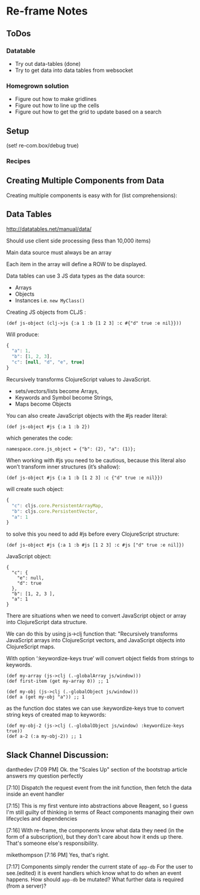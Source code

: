 # Re-frame Notes

## ToDos 

### Datatable

* Try out data-tables (done)
* Try to get data into data tables from websocket

### Homegrown solution

* Figure out how to make gridlines
* Figure out how to line up the cells
* Figure out how to get the grid to update based on a search 

## Setup 

(set! re-com.box/debug true)

### Recipes 

## Creating Multiple Components from Data

Creating multiple components is easy with for (list comprehensions):

## Data Tables

http://datatables.net/manual/data/

Should use client side processing (less than 10,000 items)

Main data source must always be an array

Each item in the array will define a ROW to be displayed.

Data tables can use 3 JS data types as the data source:
- Arrays
- Objects
- Instances i.e. `new MyClass()`

Creating JS objects from CLJS : 

`(def js-object (clj->js {:a 1 :b [1 2 3] :c #{"d" true :e nil}}))`

Will produce: 

``` javascript
{
  "a": 1,
  "b": [1, 2, 3],
  "c": [null, "d", "e", true]
}
```

Recursively transforms ClojureScript values to JavaScript.
* sets/vectors/lists become Arrays, 
* Keywords and Symbol become Strings,
* Maps become Objects

You can also create JavaScript objects with the #js reader literal:

`(def js-object #js {:a 1 :b 2})`

which generates the code:

`namespace.core.js_object = {"b": (2), "a": (1)};`

When working with #js you need to be cautious, because this literal also won’t transform inner structures (it’s shallow):

`(def js-object #js {:a 1 :b [1 2 3] :c {"d" true :e nil}})`

will create such object:

``` javascript
{
  "c": cljs.core.PersistentArrayMap, 
  "b": cljs.core.PersistentVector, 
  "a": 1
}

```

to solve this you need to add #js before every ClojureScript structure:

    (def js-object #js {:a 1 :b #js [1 2 3] :c #js ["d" true :e nil]})

JavaScript object:

    {
      "c": {
        "e": null,
        "d": true
      },
      "b": [1, 2, 3 ],
      "a": 1
    }

There are situations when we need to convert JavaScript object or array into ClojureScript data structure. 

We can do this by using js->clj function that:
"Recursively transforms JavaScript arrays into ClojureScript vectors, and JavaScript objects into ClojureScript maps. 

With option ‘:keywordize-keys true’ will convert object fields from
strings to keywords.

    (def my-array (js->clj (.-globalArray js/window)))
    (def first-item (get my-array 0)) ;; 1
    
    (def my-obj (js->clj (.-globalObject js/window)))
    (def a (get my-obj "a")) ;; 1

as the function doc states we can use :keywordize-keys true to convert string keys of created map to keywords:

    (def my-obj-2 (js->clj (.-globalObject js/window) :keywordize-keys true))
    (def a-2 (:a my-obj-2)) ;; 1

## Slack Channel Discussion:

danthedev [7:09 PM] 
Ok. the "Scales Up" section of the bootstrap article answers my question perfectly

[7:10] 
Dispatch the request event from the init function, then  fetch the data inside an event handler

[7:15] 
This is my first venture into abstractions above Reagent, so I guess I'm still guilty of thinking in terms of React components managing their own lifecycles and dependencies

[7:16] 
With re-frame, the components know what data they need (in the form of a subscription), but they don't care about how it ends up there. That's someone else's responsibility.

mikethompson [7:16 PM] 
Yes, that's right.

[7:17] 
Components simply render the current state of `app-db`
For the user to see.(edited)
it is event handlers which know what to do when an event happens.
How should `app-db` be mutated?  What further data is required (from a server)?
